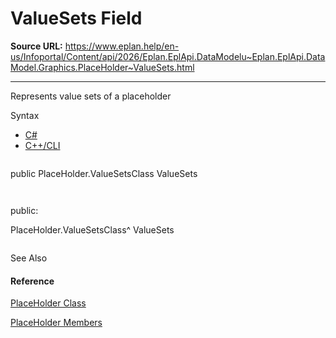 # ValueSets Field

**Source URL:** https://www.eplan.help/en-us/Infoportal/Content/api/2026/Eplan.EplApi.DataModelu~Eplan.EplApi.DataModel.Graphics.PlaceHolder~ValueSets.html

---

Represents value sets of a placeholder

Syntax

- [C#](#i-syntax-CS)
- [C++/CLI](#i-syntax-CPP2005)

```
```
public PlaceHolder.ValueSetsClass ValueSets
```
```

```
```
public:
PlaceHolder.ValueSetsClass^ ValueSets
```
```



See Also

#### Reference

[PlaceHolder Class](Eplan.EplApi.DataModelu~Eplan.EplApi.DataModel.Graphics.PlaceHolder.html)
  
[PlaceHolder Members](Eplan.EplApi.DataModelu~Eplan.EplApi.DataModel.Graphics.PlaceHolder_members.html)
